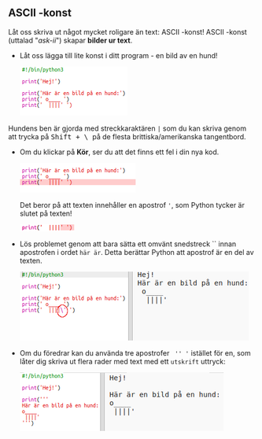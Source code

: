 ## ASCII -konst

Låt oss skriva ut något mycket roligare än text: ASCII -konst! ASCII -konst (uttalad "*ask-ii*") skapar **bilder ur text**.

+ Låt oss lägga till lite konst i ditt program - en bild av en hund!
    
    ![skärmdump](images/me-dog.png)

Hundens ben är gjorda med streckkaraktären `|` som du kan skriva genom att trycka på <kbd>Shift + \ </kbd> på de flesta brittiska/amerikanska tangentbord.

+ Om du klickar på **Kör**, ser du att det finns ett fel i din nya kod.
    
    ![skärmdump](images/me-dog-bug.png)
    
    Det beror på att texten innehåller en apostrof `'`, som Python tycker är slutet på texten!
    
    ![skärmdump](images/me-dog-quote.png)

+ Lös problemet genom att bara sätta ett omvänt snedstreck `` innan apostrofen i ordet `här är`. Detta berättar Python att apostrof är en del av texten.
    
    ![skärmdump](images/me-dog-bug-fix.png)

+ Om du föredrar kan du använda tre apostrofer ` '' '` istället för en, som låter dig skriva ut flera rader med text med ett ` utskrift ` uttryck:
    
    ![skärmdump](images/me-dog-triple-quote.png)